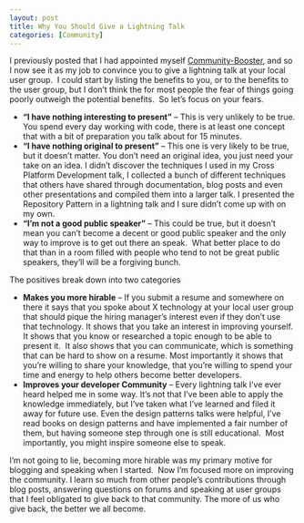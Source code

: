 ```yaml
---
layout: post
title: Why You Should Give a Lightning Talk
categories: [Community]
---
```

I previously posted that I had appointed myself <a href="http://hutchcodes.net/community-booster/">Community-Booster</a>, and so I now see it as my job to convince you to give a lightning talk at your local user group.  I could start by listing the benefits to you, or to the benefits to the user group, but I don’t think the for most people the fear of things going poorly outweigh the potential benefits.  So let’s focus on your fears.
<!--more-->

<ul>
	<li><strong>“I have nothing interesting to present”</strong> – This is very unlikely to be true. You spend every day working with code, there is at least one concept that with a bit of preparation you talk about for 15 minutes.</li>
	<li><strong>“I have nothing original to present”</strong> – This one is very likely to be true, but it doesn’t matter. You don’t need an original idea, you just need your take on an idea. I didn’t discover the techniques I used in my Cross Platform Development talk, I collected a bunch of different techniques that others have shared through documentation, blog posts and even other presentations and compiled them into a larger talk. I presented the Repository Pattern in a lightning talk and I sure didn’t come up with on my own.</li>
	<li><strong>“I’m not a good public speaker”</strong> – This could be true, but it doesn’t mean you can’t become a decent or good public speaker and the only way to improve is to get out there an speak.  What better place to do that than in a room filled with people who tend to not be great public speakers, they’ll will be a forgiving bunch.</li>
</ul>
The positives break down into two categories
<ul>
	<li><strong>Makes you more hirable</strong> – If you submit a resume and somewhere on there it says that you spoke about X technology at your local user group that should pique the hiring manager’s interest even if they don’t use that technology. It shows that you take an interest in improving yourself. It shows that you know or researched a topic enough to be able to present it.  It also shows that you can communicate, which is something that can be hard to show on a resume. Most importantly it shows that you’re willing to share your knowledge, that you’re willing to spend your time and energy to help others become better developers.</li>
	<li><strong>Improves your developer Community</strong> – Every lightning talk I’ve ever heard helped me in some way. It’s not that I’ve been able to apply the knowledge immediately, but I’ve taken what I’ve learned and filed it away for future use. Even the design patterns talks were helpful, I’ve read books on design patterns and have implemented a fair number of them, but having someone step through one is still educational.  Most importantly, you might inspire someone else to speak.</li>
</ul>
I’m not going to lie, becoming more hirable was my primary motive for blogging and speaking when I started.  Now I’m focused more on improving the community. I learn so much from other people’s contributions through blog posts, answering questions on forums and speaking at user groups that I feel obligated to give back to that community. The more of us who give back, the better we all become.

